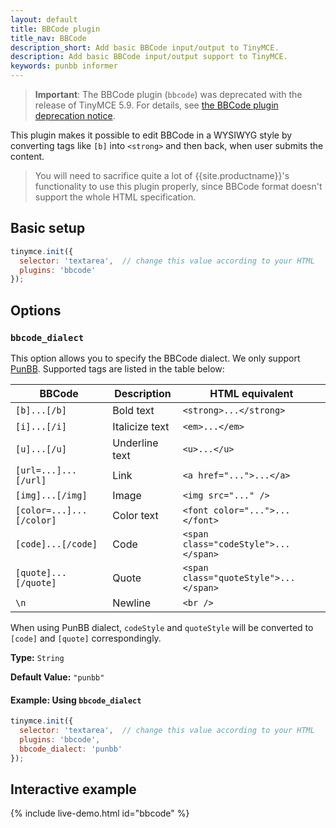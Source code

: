 ```yaml
---
layout: default
title: BBCode plugin
title_nav: BBCode
description_short: Add basic BBCode input/output to TinyMCE.
description: Add basic BBCode input/output support to TinyMCE.
keywords: punbb informer
---
```


> **Important**: The BBCode plugin (`bbcode`) was deprecated with the release of TinyMCE 5.9. For details, see [the BBCode plugin deprecation notice]({{site.baseurl}}/release-notes/release-notes59/#thebbcodebbcodeplugin).

This plugin makes it possible to edit BBCode in a WYSIWYG style by converting tags like `[b]` into `<strong>` and then back, when user submits the content.

> You will need to sacrifice quite a lot of {{site.productname}}'s functionality to use this plugin properly, since BBCode format doesn't support the whole HTML specification.

## Basic setup

```js
tinymce.init({
  selector: 'textarea',  // change this value according to your HTML
  plugins: 'bbcode'
});
```

## Options

### `bbcode_dialect`

This option allows you to specify the BBCode dialect. We only support [PunBB](http://punbb.informer.com/). Supported tags are listed in the table below:

| BBCode                 | Description    | HTML equivalent                     |
|------------------------|----------------|-------------------------------------|
| `[b]...[/b]`             | Bold text      | `<strong>...</strong>`                |
| `[i]...[/i]`             | Italicize text | `<em>...</em>`                     |
| `[u]...[/u]`             | Underline text | `<u>...</u>`                          |
| `[url=...]...[/url]`     | Link           | `<a href="...">...</a>`               |
| `[img]...[/img]`         | Image          | `<img src="..." />`                   |
| `[color=...]...[/color]` | Color text     | `<font color="...">...</font>`        |
| `[code]...[/code]`       | Code           | `<span class="codeStyle">...</span>`  |
| `[quote]...[/quote]`     | Quote          | `<span class="quoteStyle">...</span>` |
| `\n`                     | Newline        | `<br />`                              |

When using PunBB dialect, `codeStyle` and `quoteStyle` will be converted to `[code]` and `[quote]` correspondingly.

**Type:** `String`

**Default Value:** `"punbb"`

#### Example: Using `bbcode_dialect`

```js
tinymce.init({
  selector: 'textarea',  // change this value according to your HTML
  plugins: 'bbcode',
  bbcode_dialect: 'punbb'
});
```

## Interactive example

{% include live-demo.html id="bbcode" %}
